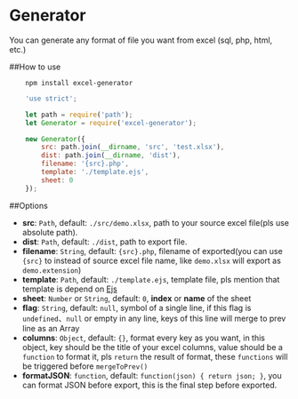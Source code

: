 # Generator
You can generate any format of file you want from excel (sql, php, html, etc.)

##How to use
```nodejs
	npm install excel-generator
```

```javascript
	'use strict';

	let path = require('path');
	let Generator = require('excel-generator');

	new Generator({
		src: path.join(__dirname, 'src', 'test.xlsx'),
		dist: path.join(__dirname, 'dist'),
		filename: '{src}.php',
		template: './template.ejs',
		sheet: 0
	});
```

##Options
- __src__: `Path`, default: `./src/demo.xlsx`, path to your source excel file(pls use absolute path).
- __dist__: `Path`, default: `./dist`, path to export file.
- __filename__: `String`, default: `{src}.php`, filename of exported(you can use `{src}` to instead of source excel file name, like `demo.xlsx` will export as `demo.extension`)
- __template__: `Path`, default: `./template.ejs`, template file, pls mention that template is depend on [Ejs](https://github.com/tj/ejs)
- __sheet__: `Number` or `String`, default: `0`, __index__ or __name__ of the sheet
- __flag__:  `String`, default: `null`, symbol of a single line, if this flag is `undefined`、`null` or empty in any line, keys of this line will merge to prev line as an Array
- __columns__: `Object`, default: `{}`, format every key as you want, in this object, key should be the title of your excel columns, value should be a `function` to format it, pls `return` the result of format, these `functions` will be triggered before `mergeToPrev()`
- __formatJSON__: `function`, default: `function(json) { return json; }`, you can format JSON before export, this is the final step before exported.
